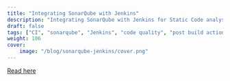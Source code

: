 ```yaml
---
title: "Integrating SonarQube with Jenkins"
description: "Integrating SonarQube with Jenkins for Static Code analysis"
draft: false
tags: ["CI", "sonarqube", "Jenkins", "code quality", "post build actions", "jenkins pipelines", "static code analysis"]
weight: 106
cover:
    image: "/blog/sonarqube-jenkins/cover.png"
---
```


[Read here](https://codebabel.com/sonarqube-with-jenkins/)